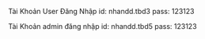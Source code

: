 Tài Khoản User Đăng Nhập
id: nhandd.tbd3
pass: 123123

Tài Khoản admin đăng nhập
id: nhandd.tbd5
pass: 123123

